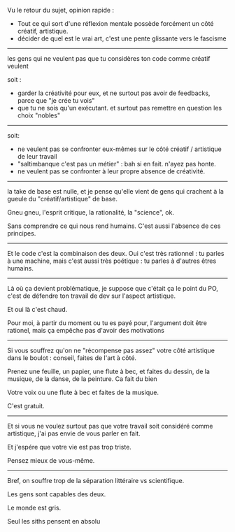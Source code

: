 Vu le retour du sujet, opinion rapide :

- Tout ce qui sort d'une réflexion mentale possède forcément un côté créatif, artistique.
- décider de quel est le vrai art, c'est une pente glissante vers le fascisme

---

les gens qui ne veulent pas que tu considères ton code comme créatif veulent 

soit :
- garder la créativité pour eux, et ne surtout pas avoir de feedbacks, parce que "je crée tu vois"
- que tu ne sois qu'un exécutant. et surtout pas remettre en question les choix "nobles"

---

soit:
- ne veulent pas se confronter eux-mêmes sur le côté créatif / artistique de leur travail
- "saltimbanque c'est pas un métier" : bah si en fait. n'ayez pas honte.
- ne veulent pas se confronter à leur propre absence de créativité.

---

la take de base est nulle, et je pense qu'elle vient de gens qui crachent à la gueule du "créatif/artistique" de base.

Gneu gneu, l'esprit critique, la rationalité, la "science", ok. 

Sans comprendre ce qui nous rend humains. C'est aussi l'absence de ces principes.

---

Et le code c'est la combinaison des deux. Oui c'est très rationnel : tu parles à une machine, mais c'est aussi très poétique : tu parles à d'autres êtres humains.

---

Là où ça devient problématique, je suppose que c'était ça le point du PO, c'est de défendre ton travail de dev sur l'aspect artistique.

Et oui là c'est chaud.

Pour moi, à partir du moment ou tu es payé pour, l'argument doit être rationel, mais ça empêche pas d'avoir des motivations

---

Si vous souffrez qu'on ne "récompense pas assez" votre côté artistique dans le boulot : conseil, faites de l'art à côté.

Prenez une feuille, un papier, une flute à bec, et faites du dessin, de la musique, de la danse, de la peinture. Ca fait du bien

Votre voix ou une flute à bec et faites de la musique.

C'est gratuit.


---

Et si vous ne voulez surtout pas que votre travail soit considéré comme artistique, j'ai pas envie de vous parler en fait.

Et j'espére que votre vie est pas trop triste.

Pensez mieux de vous-même.

--- 

Bref, on souffre trop de la séparation littéraire vs  scientifique.

Les gens sont capables des deux.

Le monde est gris.

Seul les siths pensent en absolu

